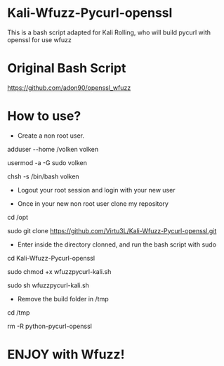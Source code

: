 # Kali-Wfuzz-Pycurl-openssl
This is a bash script adapted for Kali Rolling, who will build pycurl with openssl for use wfuzz

# Original Bash Script
https://github.com/adon90/openssl_wfuzz

# How to use?
- Create a non root user.

adduser --home /volken volken

usermod -a -G sudo volken

chsh -s /bin/bash volken

- Logout your root session and login with your new user

- Once in your new non root user clone my repository

cd /opt

sudo git clone https://github.com/Virtu3L/Kali-Wfuzz-Pycurl-openssl.git

- Enter inside the directory clonned, and run the bash script with sudo

cd Kali-Wfuzz-Pycurl-openssl

sudo chmod +x wfuzzpycurl-kali.sh

sudo sh wfuzzpycurl-kali.sh

- Remove the build folder in /tmp

cd /tmp

rm -R python-pycurl-openssl

# ENJOY with Wfuzz!
